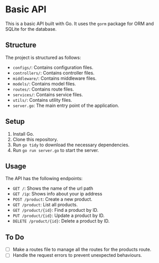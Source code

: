 # Basic API

This is a basic API built with Go. It uses the `gorm` package for ORM and SQLite for the database.

## Structure

The project is structured as follows:

- `configs/`: Contains configuration files.
- `controllers/`: Contains controller files.
- `middleware/`: Contains middleware files.
- `models/`: Contains model files.
- `routes/`: Contains route files.
- `services/`: Contains service files.
- `utils/`: Contains utility files.
- `server.go`: The main entry point of the application.

## Setup

1. Install Go.
2. Clone this repository.
3. Run `go tidy` to download the necessary dependencies.
4. Run `go run server.go` to start the server.

## Usage

The API has the following endpoints:

- `GET /`: Shows the name of the url path
- `GET /ip`: Shows info about your ip address
- `POST /product`: Create a new product.
- `GET /product`: List all products.
- `GET /product/{id}`: Find a product by ID.
- `PUT /product/{id}`: Update a product by ID.
- `DELETE /product/{id}`: Delete a product by ID.

## To Do

- [ ] Make a routes file to manage all the routes for the products route.
- [ ] Handle the request errors to prevent unexpected behaviours.
